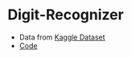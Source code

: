 # Digit-Recognizer
- Data from [Kaggle Dataset](https://www.kaggle.com/competitions/digit-recognizer/data)
- [Code](https://github.com/willy0222/Digit-Recognizer/blob/main/%E4%BD%BF%E7%94%A8CNN%E5%81%9ADigit%20Recognizer.ipynb)
